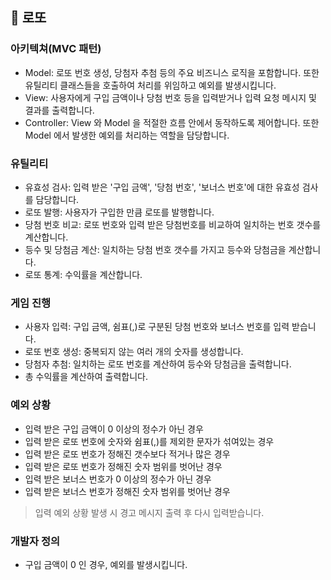 ## 🚀 로또

### 아키텍쳐(MVC 패턴)
- Model: 로또 번호 생성, 당첨자 추첨 등의 주요 비즈니스 로직을 포함합니다.
  또한 유틸리티 클래스들을 호출하여 처리를 위임하고 예외를 발생시킵니다.
- View: 사용자에게 구입 금액이나 당첨 번호 등을 입력받거나 입력 요청 메시지 및 결과를 출력합니다.
- Controller: View 와 Model 을 적절한 흐름 안에서 동작하도록 제어합니다. 또한 Model 에서 발생한 예외를 처리하는 역할을 담당합니다.

### 유틸리티
- 유효성 검사: 입력 받은 '구입 금액', '당첨 번호', '보너스 번호'에 대한 유효성 검사를 담당합니다.
- 로또 발행: 사용자가 구입한 만큼 로또를 발행합니다.
- 당첨 번호 비교: 로또 번호와 입력 받은 당첨번호를 비교하여 일치하는 번호 갯수를 계산합니다.
- 등수 및 당첨금 계산: 일치하는 당첨 번호 갯수를 가지고 등수와 당첨금을 계산합니다.
- 로또 통계: 수익률을 계산합니다.

### 게임 진행
- 사용자 입력: 구입 금액, 쉼표(,)로 구분된 당첨 번호와 보너스 번호를 입력 받습니다.
- 로또 번호 생성: 중복되지 않는 여러 개의 숫자를 생성합니다.
- 당첨자 추첨: 일치하는 로또 번호를 계산하여 등수와 당첨금을 출력합니다.
- 총 수익률을 계산하여 출력합니다.

### 예외 상황
- 입력 받은 구입 금액이 0 이상의 정수가 아닌 경우
- 입력 받은 로또 번호에 숫자와 쉼표(,)를 제외한 문자가 섞여있는 경우
- 입력 받은 로또 번호가 정해진 갯수보다 적거나 많은 경우
- 입력 받은 로또 번호가 정해진 숫자 범위를 벗어난 경우
- 입력 받은 보너스 번호가 0 이상의 정수가 아닌 경우
- 입력 받은 보너스 번호가 정해진 숫자 범위를 벗어난 경우
> 입력 예외 상황 발생 시 경고 메시지 출력 후 다시 입력받습니다.

### 개발자 정의
- 구입 금액이 0 인 경우, 예외를 발생시킵니다.